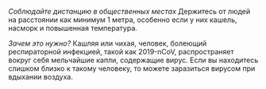 *Соблюдайте дистанцию в общественных местах*
Держитесь от людей на расстоянии как минимум 1 метра, особенно если у них кашель, насморк и повышенная температура.

*Зачем это нужно?*
Кашляя или чихая, человек, болеющий респираторной инфекцией, такой как 2019-nCoV, распространяет вокруг себя мельчайшие капли, содержащие вирус. Если вы находитесь слишком близко к такому человеку, то можете заразиться вирусом при вдыхании воздуха.